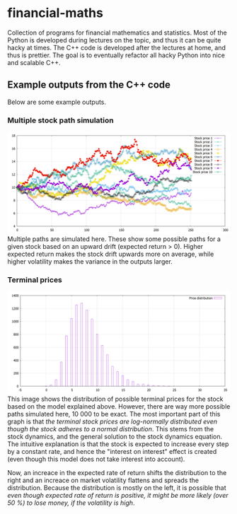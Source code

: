 # financial-maths
Collection of programs for financial mathematics and statistics. Most of the Python is developed during lectures on the topic, and thus it can be quite hacky at times. The C++ code is developed after the lectures at home, and thus is prettier. The goal is to eventually refactor all hacky Python into nice and scalable C++.

## Example outputs from the C++ code
Below are some example outputs.

### Multiple stock path simulation
![multiple_paths](docs/multiple_paths.png)
Multiple paths are simulated here. These show some possible paths for a given stock based on an upward drift (expected return > 0). Higher expected return makes the stock drift upwards more on average, while higher volatility makes the variance in the outputs larger.

### Terminal prices
![terminal_prices](docs/terminal_prices.png)
This image shows the distribution of possible terminal prices for the stock based on the model explained above. However, there are way more possible paths simulated here, 10 000 to be exact. The most important part of this graph is that *the terminal stock prices are log-normally distributed even though the stock adheres to a normal distribution*. This stems from the stock dynamics, and the general solution to the stock dynamics equation. The intuitive explanation is that the stock is expected to increase every step by a constant rate, and hence the "interest on interest" effect is created (even though this model does not take interest into account).

Now, an increace in the expected rate of return shifts the distribution to the right and an increace on market volatility flattens and spreads the distribution. Because the distribution is mostly on the left, it is possible that *even though expected rate of return is positive, it might be more likely (over 50 %) to lose money, if the volatility is high*.
